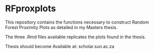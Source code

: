 # RFproxplots
This repository contains the functions necessary to construct Random Forest Proximity Plots as detailed in my Masters thesis. 

The three .Rmd files available replicates the plots found in the thesis.

Thesis should become Available at: scholar.sun.ac.za
